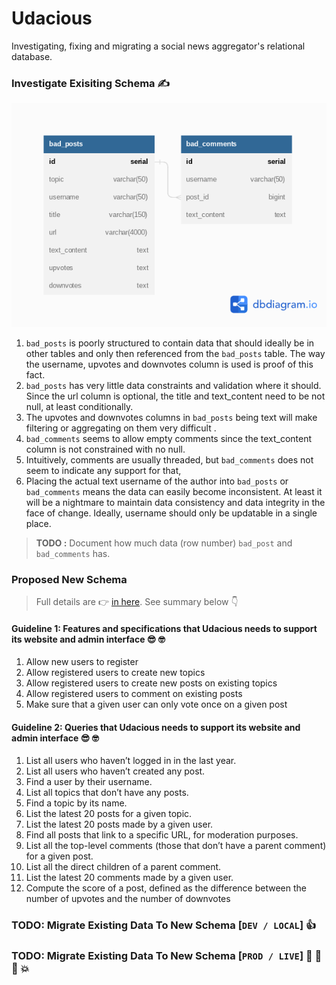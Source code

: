 # Udacious
Investigating, fixing and migrating a social news aggregator's relational database.

### Investigate Exisiting Schema :writing_hand:


[![ER disgram](./src/existing/udacious-old-erd.png)](https://dbdiagram.io/d/649ee3fa02bd1c4a5e4fe623)

1.  `bad_posts` is poorly structured to contain data that should ideally be in other tables and only then referenced from the `bad_posts` table. The way the username, upvotes and downvotes column is used is proof of this fact.
2.  `bad_posts` has very little data constraints and validation where it should.  Since the url column is optional, the title and text_content need to be not null, at least conditionally.
3.  The upvotes and downvotes columns in `bad_posts` being text will make filtering or aggregating on them very difficult .
4.  `bad_comments` seems to allow empty comments since the text_content column is not constrained with no null.
5.  Intuitively, comments are usually threaded, but `bad_comments` does not seem to indicate any support for that,
6.  Placing the actual text username of the author into `bad_posts` or `bad_comments` means the data can easily become inconsistent. At least it will be a nightmare to maintain data consistency and data integrity in the face of change. Ideally, username should only be updatable in a single place.

> **TODO :** Document how much data (row number) `bad_post` and `bad_comments` has.


### Proposed New Schema

> Full details are :point_right: [in here](./src/existing/). See summary below :point_down:

#### Guideline 1: Features and specifications that Udacious needs to support its website and admin interface :sunglasses: :nerd_face:

1.  Allow new users to register
2.  Allow registered users to create new topics
3.  Allow registered users to create new posts on existing topics
4.  Allow registered users to comment on existing posts
5.  Make sure that a given user can only vote once on a given post


#### Guideline 2: Queries that Udacious needs to support its website and admin interface :sunglasses: :nerd_face:

1.  List all users who haven’t logged in in the last year.
2.  List all users who haven’t created any post.
3.  Find a user by their username.
4.  List all topics that don’t have any posts.
5.  Find a topic by its name.
6.  List the latest 20 posts for a given topic.
7.  List the latest 20 posts made by a given user.
8.  Find all posts that link to a specific URL, for moderation purposes. 
9.  List all the top-level comments (those that don’t have a parent comment) for a given post.
10.  List all the direct children of a parent comment.
11.  List the latest 20 comments made by a given user.
12.  Compute the score of a post, defined as the difference between the number of upvotes and the number of downvotes


### TODO: Migrate Existing Data To New Schema [`DEV / LOCAL`] :thumbsup:


### TODO: Migrate Existing Data To New Schema [`PROD / LIVE`] :pray: :muscle: :crossed_fingers: :boom:
